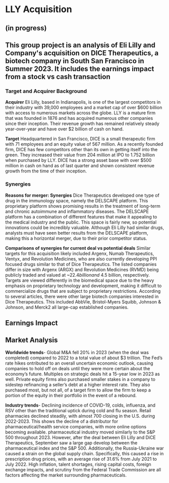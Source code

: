 # LLY Acquisition
## (in progress)


## This group project is an analysis of Eli Lilly and Company's acquisition on DICE Therapeutics, a biotech company in South San Francisco in Summer 2023. It includes the earnings impact from a stock vs cash transaction

### Target and Acquirer Background

**Acquirer**
Eli Lilly, based in Indianapolis, is one of the largest competitors in their
industry with 39,000 employees and a market cap of over $600 billion
with access to numerous markets across the globe. LLY is a mature firm
that was founded in 1876 and has acquired numerous other companies
since their inception. Their revenue growth has remained relatively steady
year-over-year and have over $2 billion of cash on hand.

**Target**
Headquartered in San Francisco, DICE is a small therapeutic firm with 71 employees
and an equity value of 567 million. As a recently founded firm, DICE has
few competitors other than its own in getting itself into the green. They
increased their value from 204 million at IPO to 1.752 billion when
purchased by LLY. DICE has a strong asset base with over $500 million in
cash on hand as of last quarter and shown consistent revenue growth from
the time of their inception.

### Synergies
**Reasons for merger: Synergies**
Dice Therapeutics developed one type of drug in the immunology space, namely the DELSCAPE
platform. This proprietary platform shows promising results in the treatment of
long-term and chronic autoimmune and inflammatory diseases. The DELSCAPE
platform has a combination of different features that make it appealing to the
medical industry and the public. This space is fairly new, so potential innovations
could be incredibly valuable. Although Eli Lilly had similar drugs, analysts must
have seen better results from the DELSCAPE platform, making this a horizontal
merger, due to their prior competitor status.

**Comparisons of synergies for current deal vs potential deals**
Similar targets for this acquisition likely included Argenx, Numab Therapeutics,
Ventyx, and Revolution Medicines, who are also currently developing PPI
focused drugs similar to that of Dice Therapeutics. The listed companies differ in
size with Argenx (ARGX) and Revolution Medicines (RVMD) being publicly
traded and valued at ~$22.4 billion and ~$4.5 billion, respectively. Targets are
viewed differently in the biomedical space due to the heavy emphasis on
proprietary technology and development, making it difficult to commercialize
drugs that are subject to proprietary restrictions. According to several articles, there were other large biotech companies interested in Dice Therapeutics. This included AbbVie, Bristol-Myers Squibb, Johnson & Johnson, and Merck2 all large-cap established companies.

## Earnings Impact

## Market Analysis

**Worldwide trends**- Global M&A fell 20% in 2023 (when the deal was completed) compared to 2022
to a total value of about $3 trillion. The Fed’s rate hikes ontributed to an overall uncertain
economic outlook, causing companies to hold off on deals until they were more
certain about the economy’s future. Multiples on strategic deals hit a
15-year low in 2023 as well. Private equity firms also purchased smaller stakes in
a company to sidestep refinancing a seller’s debt at a higher interest rate. They
also purchased most, but not all, of a target firm to allow the firm to keep a
portion of the equity in their portfolio in the event of a rebound.

**Industry trends**- Declining incidence of COVID-19, colds, influenza,
and RSV other than the traditional uptick during cold and flu season.
Retail pharmacies declined steadily, with almost 700 closing in the U.S.
during 2022-2023. This shows the decline of a distributor for
pharmaceutical/health service companies, with more online options
becoming available. pharmaceutical industry moved similarly to the S&P 500 throughout
2023. However, after the deal between Eli Lilly and DiCE Therapeutics,
September saw a large gap develop between the pharmaceutical index and
the S&P 500. Additionally, the Russia-Ukraine war caused a strain on the
global supply chain. Specifically, this caused a rise in prescription drug
prices, with an average rise of 31.6% from July 2021 to July 2022. High inflation, talent shortages, rising capital costs, foreign exchange
impacts, and scrutiny from the Federal Trade Commission are all factors
affecting the market surrounding pharmaceuticals.






